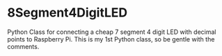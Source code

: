 # 8Segment4DigitLED
Python Class for connecting a cheap 7 segment 4 digit LED with decimal points to Raspberry Pi.
This is my 1st Python class, so be gentle with the comments.
